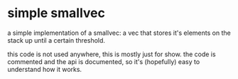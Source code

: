 # simple smallvec
a simple implementation of a smallvec: a vec that stores it's elements on the stack up until a certain threshold.

this code is not used anywhere, this is mostly just for show. the code is commented and the api is documented, so it's
(hopefully) easy to understand how it works.